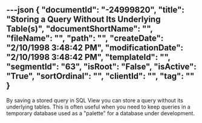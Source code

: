 ---json
{
  "documentId": "-24999820",
  "title": "Storing a Query Without Its Underlying Table(s)",
  "documentShortName": "",
  "fileName": "",
  "path": "",
  "createDate": "2/10/1998 3:48:42 PM",
  "modificationDate": "2/10/1998 3:48:42 PM",
  "templateId": "",
  "segmentId": "63",
  "isRoot": "False",
  "isActive": "True",
  "sortOrdinal": "",
  "clientId": "",
  "tag": ""
}
---

By saving a stored query in SQL View you can store a query without its underlying tables. This is often useful when you need to keep queries in a temporary database used as a &quot;palette&quot; for a database under development.
